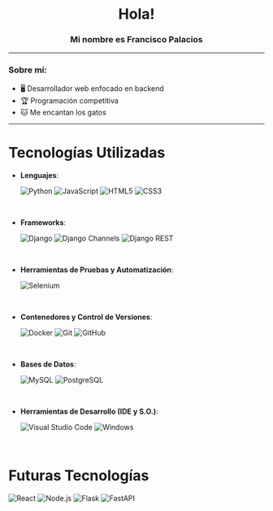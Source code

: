 <div align="center">
  <h1>Hola!</h1>
  <h3>Mi nombre es Francisco Palacios</h3>
</div>

---

### Sobre mí:

- 🖥️ Desarrollador web enfocado en backend
- 🏆 Programación competitiva
- 🐱 Me encantan los gatos

---

# Tecnologías Utilizadas

- **Lenguajes**:

  ![Python](https://img.shields.io/badge/Python%20-%2314354C.svg?style=for-the-badge&logo=python&logoColor=white)
  ![JavaScript](https://img.shields.io/badge/JavaScript%20-%23F7DF1E.svg?style=for-the-badge&logo=javascript&logoColor=black)
  ![HTML5](https://img.shields.io/badge/HTML5%20-%23E34F26.svg?style=for-the-badge&logo=html5&logoColor=white)
  ![CSS3](https://img.shields.io/badge/CSS%20-%231572B6.svg?style=for-the-badge&logo=css3&logoColor=white)
  
<br>

- **Frameworks**:

  ![Django](https://img.shields.io/badge/Django-092E20?style=for-the-badge&logo=django&logoColor=white)
  ![Django Channels](https://img.shields.io/badge/Django%20Channels-046F6C?style=for-the-badge&logo=django&logoColor=white)
  ![Django REST](https://img.shields.io/badge/Django%20REST-ff1709?style=for-the-badge&logo=django&logoColor=white&logoColor=white)
  
<br>

- **Herramientas de Pruebas y Automatización**:

  ![Selenium](https://img.shields.io/badge/Selenium-43B02A?style=for-the-badge&logo=selenium&logoColor=white)

<br>

- **Contenedores y Control de Versiones**:

  ![Docker](https://img.shields.io/badge/Docker-%230db7ed.svg?style=for-the-badge&logo=docker&logoColor=white)
  ![Git](https://img.shields.io/badge/Git-%23F05033.svg?style=for-the-badge&logo=git&logoColor=white)
  ![GitHub](https://img.shields.io/badge/GitHub-%23121011.svg?style=for-the-badge&logo=github&logoColor=white)

<br>

- **Bases de Datos**:

  ![MySQL](https://img.shields.io/badge/MySQL-%2300f.svg?style=for-the-badge&logo=mysql&logoColor=white)
  ![PostgreSQL](https://img.shields.io/badge/PostgreSQL-%23336791.svg?style=for-the-badge&logo=postgresql&logoColor=white)

<br>

- **Herramientas de Desarrollo (IDE y S.O.)**:

  ![Visual Studio Code](https://img.shields.io/badge/Visual%20Studio%20Code-0078d7.svg?style=for-the-badge&logo=visual-studio-code&logoColor=white)
  ![Windows](https://img.shields.io/badge/Windows-0078D6?style=for-the-badge&logo=windows&logoColor=white)

<br>

# Futuras Tecnologías

  ![React](https://img.shields.io/badge/React-%2320232a.svg?style=for-the-badge&logo=react&logoColor=%2361DAFB)
  ![Node.js](https://img.shields.io/badge/Node.js-43853D?style=for-the-badge&logo=node.js&logoColor=white)
  ![Flask](https://img.shields.io/badge/Flask-%23000.svg?style=for-the-badge&logo=flask&logoColor=white)
  ![FastAPI](https://img.shields.io/badge/FastAPI-009688?style=for-the-badge&logo=fastapi&logoColor=white)
